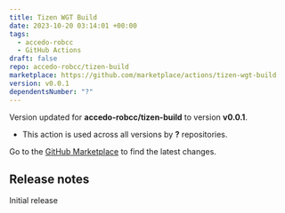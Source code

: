 ```yaml
---
title: Tizen WGT Build
date: 2023-10-20 03:14:01 +00:00
tags:
  - accedo-robcc
  - GitHub Actions
draft: false
repo: accedo-robcc/tizen-build
marketplace: https://github.com/marketplace/actions/tizen-wgt-build
version: v0.0.1
dependentsNumber: "?"
---
```



Version updated for **accedo-robcc/tizen-build** to version **v0.0.1**.
- This action is used across all versions by **?** repositories.

Go to the [GitHub Marketplace](https://github.com/marketplace/actions/tizen-wgt-build) to find the latest changes.

## Release notes

Initial release

